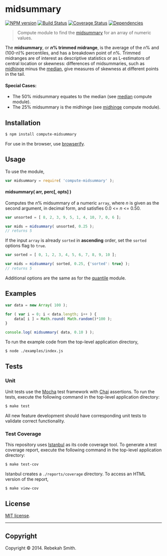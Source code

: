 midsummary
===
[![NPM version][npm-image]][npm-url] [![Build Status][travis-image]][travis-url] [![Coverage Status][coveralls-image]][coveralls-url] [![Dependencies][dependencies-image]][dependencies-url]

> Compute module to find the [midsummary](http://en.wikipedia.org/wiki/Mid-range#midsummary) for an array of numeric values.

The __midsummary__, or __*n*% trimmed midrange__, is the average of the *n*% and (100-*n*)% percentiles, and has a breakdown point of *n*%. Trimmed midranges are of interest as descriptive statistics or as L-estimators of central location or skewness: differences of midsummaries, such as [midhinge](http://en.wikipedia.org/wiki/Midhinge) minus the [median](http://en.wikipedia.org/wiki/Median), give measures of skewness at different points in the tail.

#### Special Cases:
+ The 50% midsummary equates to the median (see [median](https://github.com/compute-io/median) compute module).
+ The 25% midsummary is the midhinge (see [midhinge](https://github.com/compute-io/midhinge) compute module).


## Installation

``` bash
$ npm install compute-midsummary
```

For use in the browser, use [browserify](https://github.com/substack/node-browserify).


## Usage

To use the module,

``` javascript
var midsummary = require( 'compute-midsummary' );
```

#### midsummary( arr, perc[, opts] )

Computes the *n*% midsummary of a numeric `array`, where *n* is given as the second argument, in decimal form, and satisfies 0.0 <= *n* <= 0.50.

``` javascript
var unsorted = [ 8, 2, 3, 9, 5, 1, 4, 10, 7, 0, 6 ];

var mids = midsummary( unsorted, 0.25 );
// returns 5
```

If the input `array` is already `sorted` in __ascending__ order, set the `sorted` options flag to `true`.

``` javascript
var sorted = [ 0, 1, 2, 3, 4, 5, 6, 7, 8, 9, 10 ];

var mids = midsummary( sorted, 0.25, {'sorted': true} );
// returns 5
```

Additional options are the same as for the [quantile](https://github.com/compute-io/quantile) module.

## Examples

``` javascript
var data = new Array( 100 );

for ( var i = 0; i < data.length; i++ ) {
    data[ i ] = Math.round( Math.random()*100 );
}

console.log( midsummary( data, 0.10 ) );
```
To run the example code from the top-level application directory,

``` bash
$ node ./examples/index.js
```


## Tests

### Unit

Unit tests use the [Mocha](http://visionmedia.github.io/mocha) test framework with [Chai](http://chaijs.com) assertions. To run the tests, execute the following command in the top-level application directory:

``` bash
$ make test
```

All new feature development should have corresponding unit tests to validate correct functionality.


### Test Coverage

This repository uses [Istanbul](https://github.com/gotwarlost/istanbul) as its code coverage tool. To generate a test coverage report, execute the following command in the top-level application directory:

``` bash
$ make test-cov
```

Istanbul creates a `./reports/coverage` directory. To access an HTML version of the report,

``` bash
$ make view-cov
```


## License

[MIT license](http://opensource.org/licenses/MIT). 


---
## Copyright

Copyright &copy; 2014. Rebekah Smith.


[npm-image]: http://img.shields.io/npm/v/compute-midsummary.svg
[npm-url]: https://npmjs.org/package/compute-midsummary

[travis-image]: http://img.shields.io/travis/compute-io/midsummary/master.svg
[travis-url]: https://travis-ci.org/compute-io/midsummary

[coveralls-image]: https://img.shields.io/coveralls/compute-io/midsummary/master.svg
[coveralls-url]: https://coveralls.io/r/compute-io/midsummary?branch=master

[dependencies-image]: http://img.shields.io/david/compute-io/midsummary.svg
[dependencies-url]: https://david-dm.org/compute-io/midsummary

[dev-dependencies-image]: http://img.shields.io/david/dev/compute-io/midsummary.svg
[dev-dependencies-url]: https://david-dm.org/dev/compute-io/midsummary

[github-issues-image]: http://img.shields.io/github/issues/compute-io/midsummary.svg
[github-issues-url]: https://github.com/compute-io/midsummary/issues
